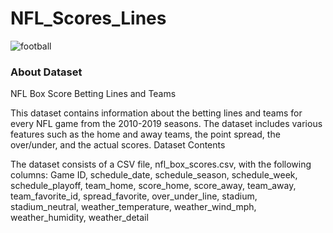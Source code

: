 # NFL_Scores_Lines
![football](https://github.com/user-attachments/assets/79b98355-a18c-46ed-b727-52db0c764f4a)

### About Dataset
NFL Box Score Betting Lines and Teams

This dataset contains information about the betting lines and teams for every NFL game from the 2010-2019 seasons. The dataset includes various features such as the home and away teams, the point spread, the over/under, and the actual scores.
Dataset Contents

The dataset consists of a CSV file, nfl_box_scores.csv, with the following columns:
Game ID,
schedule_date,
schedule_season,
schedule_week,
schedule_playoff,
team_home,
score_home,
score_away,
team_away,
team_favorite_id,
spread_favorite,
over_under_line,
stadium,
stadium_neutral,
weather_temperature,
weather_wind_mph,
weather_humidity,
weather_detail
